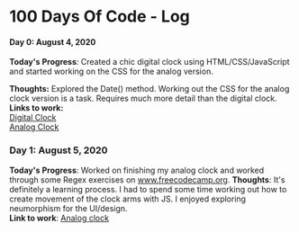 # 100 Days Of Code - Log

#### Day 0: August 4, 2020
**Today's Progress**: Created a chic digital clock using HTML/CSS/JavaScript and started working on the CSS for the analog version.

**Thoughts:** Explored the Date() method. Working out the CSS for the analog clock version is a task. Requires much more detail than the digital clock. 
<br>**Links to work:** <br> [Digital Clock](https://codepen.io/gemking1/pen/GRoVYer) <br> [Analog Clock](https://codepen.io/gemking1/pen/BaKaQja)

### Day 1: August 5, 2020
**Today's Progress**: Worked on finishing my analog clock and worked through some Regex exercises on www.freecodecamp.org.
**Thoughts**: It's definitely a learning process. I had to spend some time working out how to create movement of the clock arms with JS. I enjoyed exploring neumorphism for the UI/design.<br>
**Link to work**: [Analog clock](https://codepen.io/gemking1/pen/BaKaQja)

<!-- 
1. [Find the Longest Word in a String](https://www.freecodecamp.com/challenges/find-the-longest-word-in-a-string)
2. [Title Case a Sentence](https://www.freecodecamp.com/challenges/title-case-a-sentence) -->
